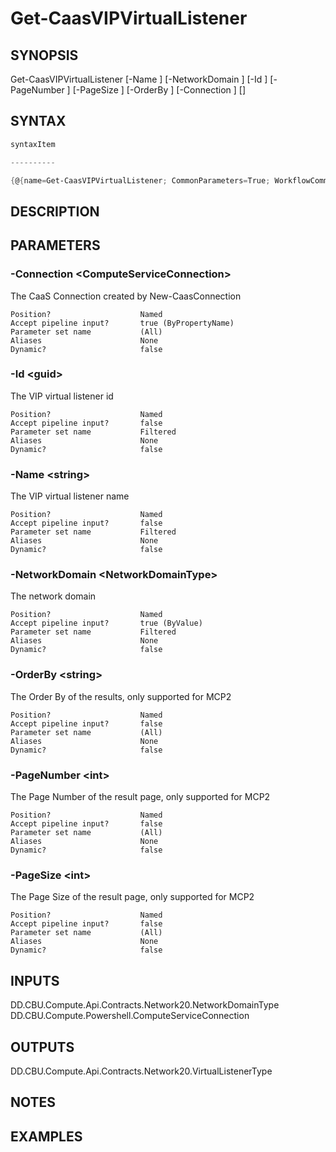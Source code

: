 ﻿Get-CaasVIPVirtualListener
===================

## SYNOPSIS

Get-CaasVIPVirtualListener [-Name <string>] [-NetworkDomain <NetworkDomainType>] [-Id <guid>] [-PageNumber <int>] [-PageSize <int>] [-OrderBy <string>] [-Connection <ComputeServiceConnection>] [<CommonParameters>]


## SYNTAX
```powershell
syntaxItem                                                                                                            

----------                                                                                                            

{@{name=Get-CaasVIPVirtualListener; CommonParameters=True; WorkflowCommonParameters=False; parameter=System.Object[]}}
```

## DESCRIPTION


## PARAMETERS
### -Connection &lt;ComputeServiceConnection&gt;
The CaaS Connection created by New-CaasConnection
```
Position?                    Named
Accept pipeline input?       true (ByPropertyName)
Parameter set name           (All)
Aliases                      None
Dynamic?                     false
```
 
### -Id &lt;guid&gt;
The VIP virtual listener id
```
Position?                    Named
Accept pipeline input?       false
Parameter set name           Filtered
Aliases                      None
Dynamic?                     false
```
 
### -Name &lt;string&gt;
The VIP virtual listener name
```
Position?                    Named
Accept pipeline input?       false
Parameter set name           Filtered
Aliases                      None
Dynamic?                     false
```
 
### -NetworkDomain &lt;NetworkDomainType&gt;
The network domain
```
Position?                    Named
Accept pipeline input?       true (ByValue)
Parameter set name           Filtered
Aliases                      None
Dynamic?                     false
```
 
### -OrderBy &lt;string&gt;
The Order By of the results, only supported for MCP2
```
Position?                    Named
Accept pipeline input?       false
Parameter set name           (All)
Aliases                      None
Dynamic?                     false
```
 
### -PageNumber &lt;int&gt;
The Page Number of the result page, only supported for MCP2
```
Position?                    Named
Accept pipeline input?       false
Parameter set name           (All)
Aliases                      None
Dynamic?                     false
```
 
### -PageSize &lt;int&gt;
The Page Size of the result page, only supported for MCP2
```
Position?                    Named
Accept pipeline input?       false
Parameter set name           (All)
Aliases                      None
Dynamic?                     false
```

## INPUTS
DD.CBU.Compute.Api.Contracts.Network20.NetworkDomainType
DD.CBU.Compute.Powershell.ComputeServiceConnection


## OUTPUTS
DD.CBU.Compute.Api.Contracts.Network20.VirtualListenerType


## NOTES


## EXAMPLES
